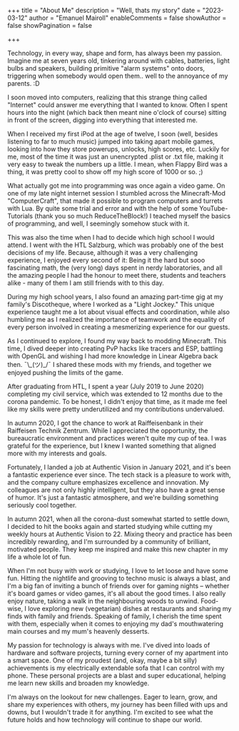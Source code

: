 +++
title = "About Me"
description = "Well, thats my story"
date = "2023-03-12"
author = "Emanuel Mairoll"
enableComments = false
showAuthor = false
showPagination = false

+++

Technology, in every way, shape and form, has always been my passion. Imagine me at seven years old, tinkering around with cables, batteries, light bulbs and speakers, building primitive "alarm systems" onto doors, triggering when somebody would open them.. well to the annoyance of my parents. :D

I soon moved into computers, realizing that this strange thing called "Internet" could answer me everything that I wanted to know. Often I spent hours into the night (which back then meant nine o'clock of course) sitting in front of the screen, digging into everything that interested me.

When I received my first iPod at the age of twelve, I soon (well, besides listening to far to much music) jumped into taking apart mobile games, looking into how they store powerups, unlocks, high scores, etc. Luckily for me, most of the time it was just an unencrypted .plist or .txt file, making it very easy to tweak the numbers up a little. I mean, when Flappy Bird was a thing, it was pretty cool to show off my high score of 1000 or so. ;)

What actually got me into programming was once again a video game. On one of my late night internet session I stumbled across the Minecraft-Mod "ComputerCraft", that made it possible to program computers and turrets with Lua. By quite some trial and error and with the help of some YouTube-Tutorials (thank you so much ReduceTheBlock!) I teached myself the basics of programming, and well, I seemingly somehow stuck with it.

This was also the time when I had to decide which high school I would attend. I went with the HTL Salzburg, which was probably one of the best decisions of my life. Because, although it was a very challenging experience, I enjoyed every second of it: Being it the hard but sooo fascinating math, the (very long) days spent in nerdy laboratories, and all the amazing people I had the honour to meet there, students and teachers alike - many of them I am still friends with to this day.

During my high school years, I also found an amazing part-time gig at my family's Discotheque, where I worked as a "Light Jockey." This unique experience taught me a lot about visual effects and coordination, while also humbling me as I realized the importance of teamwork and the equality of every person involved in creating a mesmerizing experience for our guests.

As I continued to explore, I found my way back to modding Minecraft. This time, I dived deeper into creating PvP hacks like tracers and ESP, battling with OpenGL and wishing I had more knowledge in Linear Algebra back then. ¯\\\_(ツ)\_/¯  I shared these mods with my friends, and together we enjoyed pushing the limits of the game.

After graduating from HTL, I spent a year (July 2019 to June 2020) completing my civil service, which was extended to 12 months due to the corona pandemic. To be honest, I didn't enjoy that time, as it made me feel like my skills were pretty underutilized and my contributions undervalued.

In autumn 2020, I got the chance to work at Raiffeisenbank in their Raiffeisen Technik Zentrum. While I appreciated the opportunity, the bureaucratic environment and practices weren't quite my cup of tea. I was grateful for the experience, but I knew I wanted something that aligned more with my interests and goals.

Fortunately, I landed a job at Authentic Vision in January 2021, and it's been a fantastic experience ever since. The tech stack is a pleasure to work with, and the company culture emphasizes excellence and innovation. My colleagues are not only highly intelligent, but they also have a great sense of humor. It's just a fantastic atmosphere, and we're building something seriously cool together.

In autumn 2021, when all the corona-dust somewhat started to settle down, I decided to hit the books again and started studying while cutting my weekly hours at Authentic Vision to 22. Mixing theory and practice has been incredibly rewarding, and I'm surrounded by a community of brilliant, motivated people. They keep me inspired and make this new chapter in my life a whole lot of fun.

When I'm not busy with work or studying, I love to let loose and have some fun. Hitting the nightlife and grooving to techno music is always a blast, and I'm a big fan of inviting a bunch of friends over for gaming nights – whether it's board games or video games, it's all about the good times. I also really enjoy nature, taking a walk in the neighbouring woods to unwind. Food-wise, I love exploring new (vegetarian) dishes at restaurants and sharing my finds with family and friends. Speaking of family, I cherish the time spent with them, especially when it comes to enjoying my dad's mouthwatering main courses and my mum's heavenly desserts.

My passion for technology is always with me. I've dived into loads of hardware and software projects, turning every corner of my apartment into a smart space. One of my proudest (and, okay, maybe a bit silly) achievements is my electrically extendable sofa that I can control with my phone. These personal projects are a blast and super educational, helping me learn new skills and broaden my knowledge.

I'm always on the lookout for new challenges. Eager to learn, grow, and share my experiences with others, my journey has been filled with ups and downs, but I wouldn't trade it for anything. I'm excited to see what the future holds and how technology will continue to shape our world.